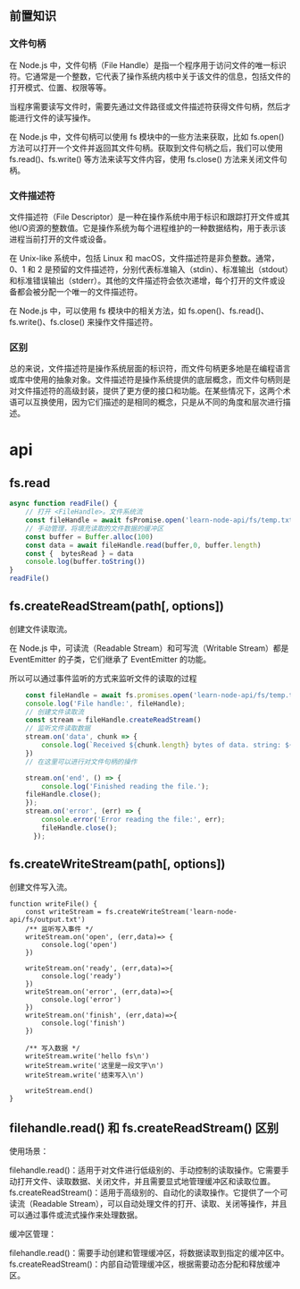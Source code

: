 ## 前置知识

### 文件句柄
在 Node.js 中，文件句柄（File Handle）是指一个程序用于访问文件的唯一标识符。它通常是一个整数，它代表了操作系统内核中关于该文件的信息，包括文件的打开模式、位置、权限等等。

当程序需要读写文件时，需要先通过文件路径或文件描述符获得文件句柄，然后才能进行文件的读写操作。

在 Node.js 中，文件句柄可以使用 fs 模块中的一些方法来获取，比如 fs.open() 方法可以打开一个文件并返回其文件句柄。获取到文件句柄之后，我们可以使用 fs.read()、fs.write() 等方法来读写文件内容，使用 fs.close() 方法来关闭文件句柄。

### 文件描述符

文件描述符（File Descriptor）是一种在操作系统中用于标识和跟踪打开文件或其他I/O资源的整数值。它是操作系统为每个进程维护的一种数据结构，用于表示该进程当前打开的文件或设备。

在 Unix-like 系统中，包括 Linux 和 macOS，文件描述符是非负整数。通常，0、1 和 2 是预留的文件描述符，分别代表标准输入（stdin）、标准输出（stdout）和标准错误输出（stderr）。其他的文件描述符会依次递增，每个打开的文件或设备都会被分配一个唯一的文件描述符。

在 Node.js 中，可以使用 fs 模块中的相关方法，如 fs.open()、fs.read()、fs.write()、fs.close() 来操作文件描述符。

### 区别
总的来说，文件描述符是操作系统层面的标识符，而文件句柄更多地是在编程语言或库中使用的抽象对象。文件描述符是操作系统提供的底层概念，而文件句柄则是对文件描述符的高级封装，提供了更方便的接口和功能。在某些情况下，这两个术语可以互换使用，因为它们描述的是相同的概念，只是从不同的角度和层次进行描述。

# api

## fs.read
```js
async function readFile() {
    // 打开 <FileHandle>。文件系统流
    const fileHandle = await fsPromise.open('learn-node-api/fs/temp.txt');
    // 手动管理，将填充读取的文件数据的缓冲区
    const buffer = Buffer.alloc(100)
    const data = await fileHandle.read(buffer,0, buffer.length)
    const {  bytesRead } = data
    console.log(buffer.toString())
}
readFile()
```

## fs.createReadStream(path[, options])

创建文件读取流。

在 Node.js 中，可读流（Readable Stream）和可写流（Writable Stream）都是 EventEmitter 的子类，它们继承了 EventEmitter 的功能。

所以可以通过事件监听的方式来监听文件的读取的过程

```js
    const fileHandle = await fs.promises.open('learn-node-api/fs/temp.txt', 'r');
    console.log('File handle:', fileHandle);
    // 创建文件读取流
    const stream = fileHandle.createReadStream()
    // 监听文件读取数据
    stream.on('data', chunk => {
        console.log(`Received ${chunk.length} bytes of data. string: ${chunk.toString()}`);
    })
    // 在这里可以进行对文件句柄的操作

    stream.on('end', () => {
        console.log('Finished reading the file.');
    fileHandle.close();
    });
    stream.on('error', (err) => {
        console.error('Error reading the file:', err);
        fileHandle.close();
      });
```

## fs.createWriteStream(path[, options])
创建文件写入流。

```JS
function writeFile() {
    const writeStream = fs.createWriteStream('learn-node-api/fs/output.txt')
    /** 监听写入事件 */
    writeStream.on('open', (err,data)=> {
        console.log('open')
    })

    writeStream.on('ready', (err,data)=>{
        console.log('ready')
    })
    writeStream.on('error', (err,data)=>{
        console.log('error')
    })
    writeStream.on('finish', (err,data)=>{
        console.log('finish')
    })

    /** 写入数据 */
    writeStream.write('hello fs\n')
    writeStream.write('这里是一段文字\n')
    writeStream.write('结束写入\n')

    writeStream.end()
}
```

## filehandle.read() 和 fs.createReadStream() 区别
使用场景：

filehandle.read()：适用于对文件进行低级别的、手动控制的读取操作。它需要手动打开文件、读取数据、关闭文件，并且需要显式地管理缓冲区和读取位置。
fs.createReadStream()：适用于高级别的、自动化的读取操作。它提供了一个可读流（Readable Stream），可以自动处理文件的打开、读取、关闭等操作，并且可以通过事件或流式操作来处理数据。

缓冲区管理：

filehandle.read()：需要手动创建和管理缓冲区，将数据读取到指定的缓冲区中。
fs.createReadStream()：内部自动管理缓冲区，根据需要动态分配和释放缓冲区。
